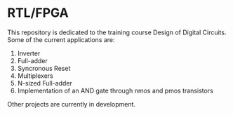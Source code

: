 # RTL/FPGA

This repository is dedicated to the training course Design of Digital Circuits. Some of the current applications are:

1. Inverter
2. Full-adder
3. Syncronous Reset
4. Multiplexers
5. N-sized Full-adder
6. Implementation of an AND gate through nmos and pmos transistors

Other projects are currently in development.
